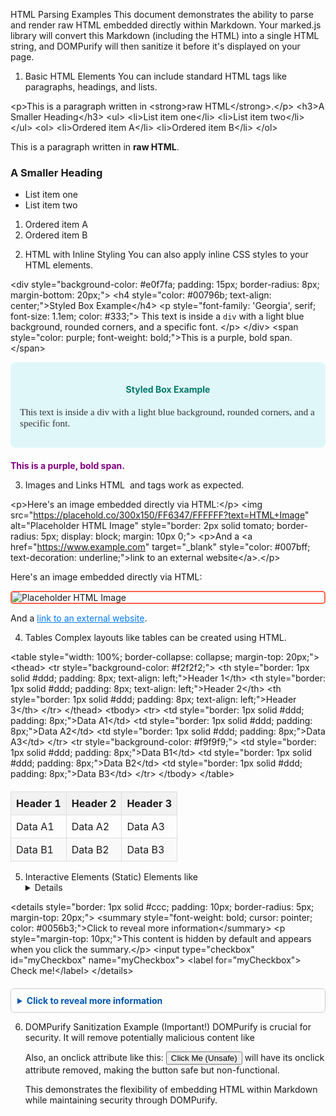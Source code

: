 HTML Parsing Examples
This document demonstrates the ability to parse and render raw HTML embedded directly within Markdown. Your marked.js library will convert this Markdown (including the HTML) into a single HTML string, and DOMPurify will then sanitize it before it's displayed on your page.

1. Basic HTML Elements
You can include standard HTML tags like paragraphs, headings, and lists.

&lt;p&gt;This is a paragraph written in &lt;strong&gt;raw HTML&lt;/strong&gt;.&lt;/p&gt;
&lt;h3&gt;A Smaller Heading&lt;/h3&gt;
&lt;ul&gt;
    &lt;li&gt;List item one&lt;/li&gt;
    &lt;li&gt;List item two&lt;/li&gt;
&lt;/ul&gt;
&lt;ol&gt;
    &lt;li&gt;Ordered item A&lt;/li&gt;
    &lt;li&gt;Ordered item B&lt;/li&gt;
&lt;/ol&gt;

<p>This is a paragraph written in <strong>raw HTML</strong>.</p>
<h3>A Smaller Heading</h3>
<ul>
<li>List item one</li>
<li>List item two</li>
</ul>
<ol>
<li>Ordered item A</li>
<li>Ordered item B</li>
</ol>

2. HTML with Inline Styling
You can also apply inline CSS styles to your HTML elements.

&lt;div style="background-color: #e0f7fa; padding: 15px; border-radius: 8px; margin-bottom: 20px;"&gt;
    &lt;h4 style="color: #00796b; text-align: center;"&gt;Styled Box Example&lt;/h4&gt;
    &lt;p style="font-family: 'Georgia', serif; font-size: 1.1em; color: #333;"&gt;
        This text is inside a `div` with a light blue background, rounded corners, and a specific font.
    &lt;/p&gt;
&lt;/div&gt;
&lt;span style="color: purple; font-weight: bold;"&gt;This is a purple, bold span.&lt;/span&gt;

<div style="background-color: #e0f7fa; padding: 15px; border-radius: 8px; margin-bottom: 20px;">
<h4 style="color: #00796b; text-align: center;">Styled Box Example</h4>
<p style="font-family: 'Georgia', serif; font-size: 1.1em; color: #333;">
This text is inside a div with a light blue background, rounded corners, and a specific font.
</p>
</div>
<span style="color: purple; font-weight: bold;">This is a purple, bold span.</span>

3. Images and Links
HTML <img> and <a> tags work as expected.

&lt;p&gt;Here's an image embedded directly via HTML:&lt;/p&gt;
&lt;img src="https://placehold.co/300x150/FF6347/FFFFFF?text=HTML+Image" alt="Placeholder HTML Image" style="border: 2px solid tomato; border-radius: 5px; display: block; margin: 10px 0;"&gt;
&lt;p&gt;And a &lt;a href="https://www.example.com" target="_blank" style="color: #007bff; text-decoration: underline;"&gt;link to an external website&lt;/a&gt;.&lt;/p&gt;

<p>Here's an image embedded directly via HTML:</p>
<img src="https://placehold.co/300x150/FF6347/FFFFFF?text=HTML+Image" alt="Placeholder HTML Image" style="border: 2px solid tomato; border-radius: 5px; display: block; margin: 10px 0;">
<p>And a <a href="https://www.example.com" target="_blank" style="color: #007bff; text-decoration: underline;">link to an external website</a>.</p>

4. Tables
Complex layouts like tables can be created using HTML.

&lt;table style="width: 100%; border-collapse: collapse; margin-top: 20px;"&gt;
    &lt;thead&gt;
        &lt;tr style="background-color: #f2f2f2;"&gt;
            &lt;th style="border: 1px solid #ddd; padding: 8px; text-align: left;"&gt;Header 1&lt;/th&gt;
            &lt;th style="border: 1px solid #ddd; padding: 8px; text-align: left;"&gt;Header 2&lt;/th&gt;
            &lt;th style="border: 1px solid #ddd; padding: 8px; text-align: left;"&gt;Header 3&lt;/th&gt;
        &lt;/tr&gt;
    &lt;/thead&gt;
    &lt;tbody&gt;
        &lt;tr&gt;
            &lt;td style="border: 1px solid #ddd; padding: 8px;"&gt;Data A1&lt;/td&gt;
            &lt;td style="border: 1px solid #ddd; padding: 8px;"&gt;Data A2&lt;/td&gt;
            &lt;td style="border: 1px solid #ddd; padding: 8px;"&gt;Data A3&lt;/td&gt;
        &lt;/tr&gt;
        &lt;tr style="background-color: #f9f9f9;"&gt;
            &lt;td style="border: 1px solid #ddd; padding: 8px;"&gt;Data B1&lt;/td&gt;
            &lt;td style="border: 1px solid #ddd; padding: 8px;"&gt;Data B2&lt;/td&gt;
            &lt;td style="border: 1px solid #ddd; padding: 8px;"&gt;Data B3&lt;/td&gt;
        &lt;/tr&gt;
    &lt;/tbody&gt;
&lt;/table&gt;

<table style="width: 100%; border-collapse: collapse; margin-top: 20px;">
<thead>
<tr style="background-color: #f2f2f2;">
<th style="border: 1px solid #ddd; padding: 8px; text-align: left;">Header 1</th>
<th style="border: 1px solid #ddd; padding: 8px; text-align: left;">Header 2</th>
<th style="border: 1px solid #ddd; padding: 8px; text-align: left;">Header 3</th>
</tr>
</thead>
<tbody>
<tr>
<td style="border: 1px solid #ddd; padding: 8px;">Data A1</td>
<td style="border: 1px solid #ddd; padding: 8px;">Data A2</td>
<td style="border: 1px solid #ddd; padding: 8px;">Data A3</td>
</tr>
<tr style="background-color: #f9f9f9;">
<td style="border: 1px solid #ddd; padding: 8px;">Data B1</td>
<td style="border: 1px solid #ddd; padding: 8px;">Data B2</td>
<td style="border: 1px solid #ddd; padding: 8px;">Data B3</td>
</tr>
</tbody>
</table>

5. Interactive Elements (Static)
Elements like <details> and <input type="checkbox"> can provide basic interactivity without JavaScript, which is safe to embed.

&lt;details style="border: 1px solid #ccc; padding: 10px; border-radius: 5px; margin-top: 20px;"&gt;
    &lt;summary style="font-weight: bold; cursor: pointer; color: #0056b3;"&gt;Click to reveal more information&lt;/summary&gt;
    &lt;p style="margin-top: 10px;"&gt;This content is hidden by default and appears when you click the summary.&lt;/p&gt;
    &lt;input type="checkbox" id="myCheckbox" name="myCheckbox"&gt;
    &lt;label for="myCheckbox"&gt; Check me!&lt;/label&gt;
&lt;/details&gt;

<details style="border: 1px solid #ccc; padding: 10px; border-radius: 5px; margin-top: 20px;">
<summary style="font-weight: bold; cursor: pointer; color: #0056b3;">Click to reveal more information</summary>
<p style="margin-top: 10px;">This content is hidden by default and appears when you click the summary.</p>
<input type="checkbox" id="myCheckbox" name="myCheckbox">
<label for="myCheckbox"> Check me!</label>
</details>

6. DOMPurify Sanitization Example (Important!)
DOMPurify is crucial for security. It will remove potentially malicious content like <script> tags, on* event handlers, and other unsafe attributes.

&lt;p&gt;
    The following script tag will be removed by DOMPurify.
    You should &lt;strong&gt;not&lt;/strong&gt; see an alert box when this page loads.
&lt;/p&gt;
&lt;!-- This script tag will be stripped by DOMPurify --&gt;
&lt;script&gt;alert('This alert should NOT appear!');&lt;/script&gt;
&lt;p&gt;
    Also, an `onclick` attribute like this:
    &lt;button onclick="alert('This button click should NOT work!');"&gt;Click Me (Unsafe)&lt;/button&gt;
    will have its `onclick` attribute removed, making the button safe but non-functional.
&lt;/p&gt;

<p>
The following script tag will be removed by DOMPurify.
You should <strong>not</strong> see an alert box when this page loads.
</p>
<!-- This script tag will be stripped by DOMPurify -->
<script>alert('This alert should NOT appear!');</script>
<p>
Also, an onclick attribute like this:
<button onclick="alert('This button click should NOT work!');">Click Me (Unsafe)</button>
will have its onclick attribute removed, making the button safe but non-functional.
</p>

This demonstrates the flexibility of embedding HTML within Markdown while maintaining security through DOMPurify.
